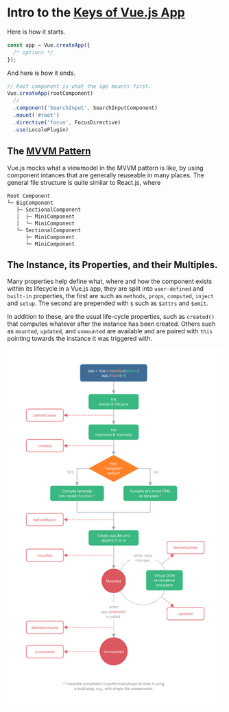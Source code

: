 # Intro to the [Keys of Vue.js App](https://v3.vuejs.org/api/application-api.html)

Here is how it starts.

```js
const app = Vue.createApp({
  /* options */
});
```

And here is how it ends.

```js
// Root component is what the app mounts first.
Vue.createApp(rootComponent)
  // 
  .component('SearchInput', SearchInputComponent)
  .mount('#root')
  .directive('focus', FocusDirective)
  .use(LocalePlugin)
```

## The [MVVM Pattern](https://en.wikipedia.org/wiki/Model_View_ViewModel)

Vue.js mocks what a viewmodel in the MVVM pattern is like, by using component intances that are generally reuseable in many places. The general file structure is quite similar to React.js, where 

```
Root Component
└─ BigComponent
   ├─ SectionalComponent
   │  ├─ MiniComponent
   │  └─ MiniComponent
   └─ SectionalComponent
      ├─ MiniComponent
      └─ MiniComponent
```

## The Instance, its Properties, and their Multiples. 

Many properties help define what, where and how the component exists within its lifecycle in a Vue.js app, they are split into `user-defined` and `built-in` properties, the first are such as `methods`, `props`, `computed`, `inject` and `setup`. The second are prepended with `$` such as `$attrs` and `$emit`.

In addition to these, are the usual life-cycle properties, such as `created()` that computes whatever after the instance has been created. Others such as `mounted`, `updated`, and `unmounted` are available and are paired with `this` pointing towards the instance it was triggered with.

![vue.js lifecycle](../resources/lifecycle.svg)